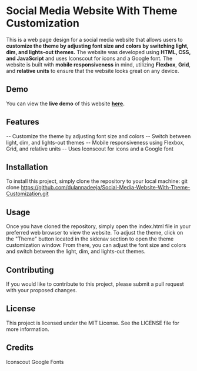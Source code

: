 # Social Media Website With Theme Customization
This is a web page design for a social media website that allows users to **customize the theme by adjusting font size and colors by switching light, dim, and lights-out themes.** The website was developed using **HTML, CSS, and JavaScript** and uses Iconscout for icons and a Google font.
The website is built with **mobile responsiveness** in mind, utilizing **Flexbox**, **Grid**, and **relative units** to ensure that the website looks great on any device.

## Demo
You can view the **live demo** of this website **[here]([https://pages.github.com/](https://dulannadeeja.github.io/Social-Media-Website-With-Theme-Customization/)).**

## Features
-- Customize the theme by adjusting font size and colors
-- Switch between light, dim, and lights-out themes
-- Mobile responsiveness using Flexbox, Grid, and relative units
-- Uses Iconscout for icons and a Google font

## Installation
To install this project, simply clone the repository to your local machine:
git clone https://github.com/dulannadeeja/Social-Media-Website-With-Theme-Customization.git

## Usage
Once you have cloned the repository, simply open the index.html file in your preferred web browser to view the website. To adjust the theme, click on the "Theme" button located in the sidenav section to open the theme customization window. From there, you can adjust the font size and colors and switch between the light, dim, and lights-out themes.

## Contributing
If you would like to contribute to this project, please submit a pull request with your proposed changes.

## License
This project is licensed under the MIT License. See the LICENSE file for more information.

## Credits
Iconscout
Google Fonts
